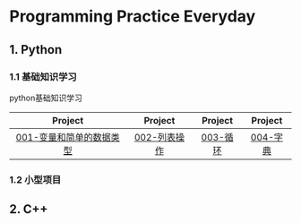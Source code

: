 # Programming Practice Everyday

## 1. Python

### 1.1 基础知识学习

python基础知识学习

|Project|Project|Project|Project|
| :--: |:--: |:--: |:--: |
|[001-变量和简单的数据类型](https://github.com/huuuuusy/Programming-Practice-Everyday/tree/master/Python-Learning/001-%E5%8F%98%E9%87%8F%E5%92%8C%E7%AE%80%E5%8D%95%E7%9A%84%E6%95%B0%E6%8D%AE%E7%B1%BB%E5%9E%8B)|[002-列表操作](https://github.com/huuuuusy/Programming-Practice-Everyday/tree/master/Python-Learning/002-%E5%88%97%E8%A1%A8%E6%93%8D%E4%BD%9C)|[003-循环](https://github.com/huuuuusy/Programming-Practice-Everyday/tree/master/Python-Learning/003-%E5%BE%AA%E7%8E%AF)|[004-字典](https://github.com/huuuuusy/Programming-Practice-Everyday/tree/master/Python-Learning/004-%E5%AD%97%E5%85%B8)|

### 1.2 小型项目

## 2. C++